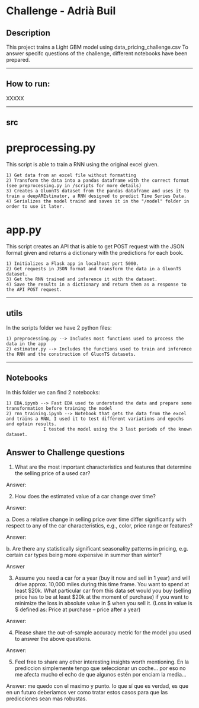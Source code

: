 # Challenge - Adrià Buil

## Description   
This project trains a Light GBM model using data_pricing_challenge.csv
To answer specifc questions of the challenge, different notebooks have been prepared.

---------------------------------------------------------------------------------------------------------------------------------------------------------

## How to run:

XXXXX

---------------------------------------------------------------------------------------------------------------------------------------------------------

## src

# preprocessing.py

This script is able to train a RNN using the original excel given.

	1) Get data from an excel file without formatting
	2) Transform the data into a pandas dataframe with the correct format (see preprocessing.py in /scripts for more details)
	3) Creates a GluonTS dataset from the pandas dataframe and uses it to train a deepAREstimator, a RNN designed to predict Time Series Data.
	4) Serializes the model traind and saves it in the "/model" folder in order to use it later.

# app.py

This script creates an API that is able to get POST request with the JSON format given and returns a dictionary with the predictions for each book.

	1) Initializes a Flask app in localhost port 5000.
	2) Get requests in JSON format and transform the data in a GluonTS dataset.
	3) Get the RNN trained and inference it with the dataset.
	4) Save the results in a dictionary and return them as a response to the API POST request.

---------------------------------------------------------------------------------------------------------------------------------------------------------


## utils

In the scripts folder we have 2 python files:

	1) preprocessing.py --> Includes most functions used to process the data in the app
	2) estimator.py --> Includes the functions used to train and inference the RNN and the construction of GluonTS datasets.


---------------------------------------------------------------------------------------------------------------------------------------------------------

## Notebooks

In this folder we can find 2 notebooks:

	1) EDA.ipynb --> Fast EDA used to understand the data and prepare some transformation before training the model
	2) rnn_training.ipynb --> Notebook that gets the data from the excel and trains a RNN, I used it to test different variations and epochs and optain results. 
				  I tested the model using the 3 last periods of the known dataset.







## Answer to Challenge questions

1) What are the most important characteristics and features that determine the selling price of a
used car?

Answer:

2) How does the estimated value of a car change over time?

Answer:

a. Does a relative change in selling price over time differ significantly with respect to any of
the car characteristics, e.g., color, price range or features?

Answer:

b. Are there any statistically significant seasonality patterns in pricing, e.g. certain car types
being more expensive in summer than winter?

Answer

3. Assume you need a car for a year (buy it now and sell in 1 year) and will drive approx. 10,000 miles during this time frame. You want to spend at least $20k.
What particular car from this data set would you buy (selling price has to be at least $20k at the moment of purchase) if you want to minimize the loss in absolute value in $ when you sell it. (Loss in value is $ defined as: Price at purchase – price after a year)

Answer:

4. Please share the out-of-sample accuracy metric for the model you used to answer the above questions.

Answer:

5. Feel free to share any other interesting insights worth mentioning.
En la prediccion simplemente tengo que seleccionar un coche... por eso no me afecta mucho el echo de que algunos estén por enciam la media...

Answer:
me quedo con el maximo y punto. lo que sí que es verdad, es que en un futuro deberiamos ver como tratar estos casos para que las predicciones sean mas robustas.